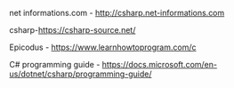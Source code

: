 net informations.com - http://csharp.net-informations.com

csharp-https://csharp-source.net/

Epicodus - https://www.learnhowtoprogram.com/c

C# programming guide - https://docs.microsoft.com/en-us/dotnet/csharp/programming-guide/

